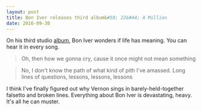 ```yaml
---
layout: post
title: Bon Iver releases third album&#58; 22&#44; A Million
date: 2016-09-30
---
```

On his third studio [album](spotify:album:1PgfRdl3lPyACfUGH4pquG), Bon Iver wonders if life has meaning. You can hear it in every song. 

> Oh, then how we gonna cry, cause it once might not mean something

> No, I don't know the path of what kind of pith I've amassed. Long lines of questions, lessons, lessons, lessons

I think I've finally figured out why Vernon sings in barely-held-together falsetto and broken lines. Everything about Bon Iver is devastating, heavy. It's all he can muster.